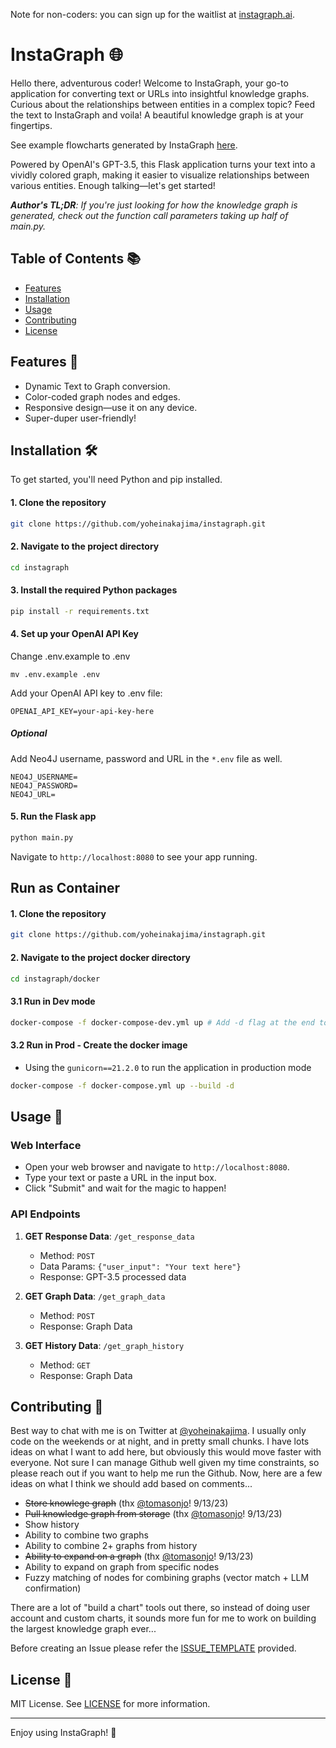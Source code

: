 Note for non-coders: you can sign up for the waitlist at [instagraph.ai](https://instagraph.ai).

# InstaGraph 🌐

Hello there, adventurous coder! Welcome to InstaGraph, your go-to application for converting text or URLs into insightful knowledge graphs. Curious about the relationships between entities in a complex topic? Feed the text to InstaGraph and voila! A beautiful knowledge graph is at your fingertips.

See example flowcharts generated by InstaGraph [here](https://twitter.com/yoheinakajima/status/1701351068817301922).

Powered by OpenAI's GPT-3.5, this Flask application turns your text into a vividly colored graph, making it easier to visualize relationships between various entities. Enough talking—let's get started!

***Author's TL;DR**: If you're just looking for how the knowledge graph is generated, check out the function call parameters taking up half of main.py.*

## Table of Contents 📚

- [Features](#features-)
- [Installation](#installation-%EF%B8%8F)
- [Usage](#usage-)
- [Contributing](#contributing-)
- [License](#license-)

## Features 🌟

- Dynamic Text to Graph conversion.
- Color-coded graph nodes and edges.
- Responsive design—use it on any device.
- Super-duper user-friendly!

## Installation 🛠️

To get started, you'll need Python and pip installed.

#### 1. Clone the repository

```bash
git clone https://github.com/yoheinakajima/instagraph.git
```

#### 2. Navigate to the project directory

```bash
cd instagraph
```

#### 3. Install the required Python packages

```bash
pip install -r requirements.txt
```

#### 4. Set up your OpenAI API Key

Change .env.example to .env

```text
mv .env.example .env
```

Add your OpenAI API key to .env file:

```text
OPENAI_API_KEY=your-api-key-here
```

##### Optional

Add Neo4J username, password and URL in the `*.env` file as well.

```text
NEO4J_USERNAME=
NEO4J_PASSWORD=
NEO4J_URL=
```

#### 5. Run the Flask app

```bash
python main.py
```

   Navigate to `http://localhost:8080` to see your app running.

## Run as Container 
#### 1. Clone the repository
```bash
git clone https://github.com/yoheinakajima/instagraph.git
```
#### 2. Navigate to the project docker directory
```bash
cd instagraph/docker
```

#### 3.1 Run in Dev mode 

```bash
docker-compose -f docker-compose-dev.yml up # Add -d flag at the end to run in background/daemon mode.
```
#### 3.2 Run in Prod - Create the docker image

- Using the `gunicorn==21.2.0` to run the application in production mode

```bash
docker-compose -f docker-compose.yml up --build -d
```

## Usage 🎉

### Web Interface

- Open your web browser and navigate to `http://localhost:8080`.
- Type your text or paste a URL in the input box.
- Click "Submit" and wait for the magic to happen!

### API Endpoints

1. **GET Response Data**: `/get_response_data`

    - Method: `POST`
    - Data Params: `{"user_input": "Your text here"}`
    - Response: GPT-3.5 processed data

2. **GET Graph Data**: `/get_graph_data`

    - Method: `POST`
    - Response: Graph Data

3. **GET History Data**: `/get_graph_history`

    - Method: `GET`
    - Response: Graph Data

## Contributing 🤝

Best way to chat with me is on Twitter at [@yoheinakajima](https://twitter.com/yoheinakajima). I usually only code on the weekends or at night, and in pretty small chunks. I have lots ideas on what I want to add here, but obviously this would move faster with everyone. Not sure I can manage Github well given my time constraints, so please reach out if you want to help me run the Github. Now, here are a few ideas on what I think we should add based on comments...
- ~~Store knowlege graph~~ (thx [@tomasonjo](https://github.com/tomasonjo)! 9/13/23)
- ~~Pull knowledge graph from storage~~ (thx [@tomasonjo](https://github.com/tomasonjo)! 9/13/23)
- Show history
- Ability to combine two graphs
- Ability to combine 2+ graphs from history
- ~~Ability to expand on a graph~~ (thx [@tomasonjo](https://github.com/tomasonjo)! 9/13/23)
- Ability to expand on graph from specific nodes
- Fuzzy matching of nodes for combining graphs (vector match + LLM confirmation)

There are a lot of "build a chart" tools out there, so instead of doing user account and custom charts, it sounds more fun for me to work on building the largest knowledge graph ever...

Before creating an Issue please refer the [ISSUE_TEMPLATE](https://github.com/yoheinakajima/instagraph/tree/main/.github/ISSUE_TEMPLATE) provided.

## License 📝

MIT License. See [LICENSE](LICENSE) for more information.

---

Enjoy using InstaGraph! 🎉
